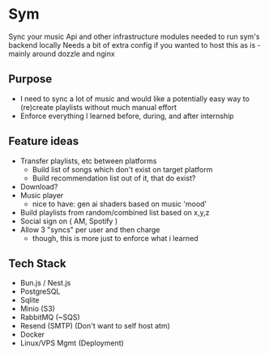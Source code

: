 # Sym

Sync your music 
Api and other infrastructure modules needed to run sym's backend locally
Needs a bit of extra config if you wanted to host this as is - mainly around dozzle and nginx

## Purpose

- I need to sync a lot of music and would like a potentially easy way to (re)create playlists without much manual effort
- Enforce everything I learned before, during, and after internship

## Feature ideas

- Transfer playlists, etc between platforms
  - Build list of songs which don't exist on target platform
  - Build recommendation list out of it, that do exist?
- Download?
- Music player   
  - nice to have: gen ai shaders based on music 'mood' 
- Build playlists from random/combined list based on x,y,z 
- Social sign on ( AM, Spotify )
- Allow 3 "syncs" per user and then charge   
  - though, this is more just to enforce what i learned

## Tech Stack

- Bun.js / Nest.js
- PostgreSQL 
- Sqlite
- Minio (S3)
- RabbitMQ (~SQS)
- Resend (SMTP) (Don't want to self host atm)
- Docker
- Linux/VPS Mgmt (Deployment)
